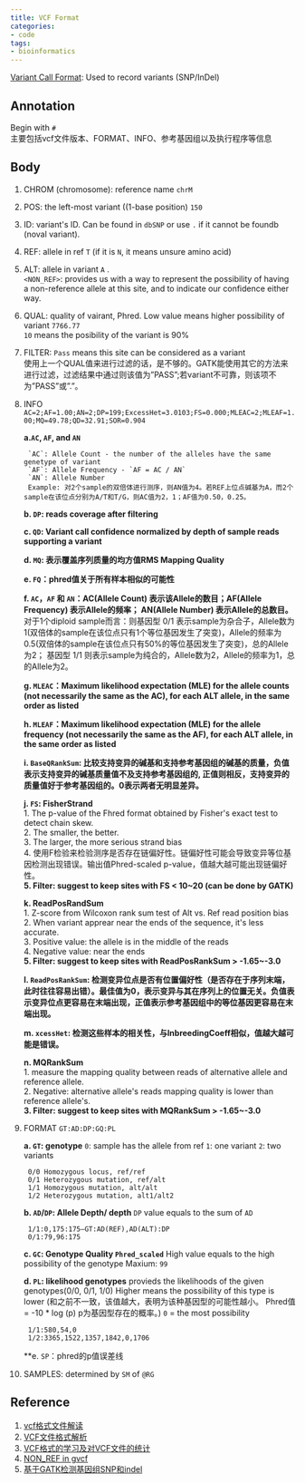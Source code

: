 ```yaml
---
title: VCF Format
categories: 
- code
tags: 
- bioinformatics
---
```


[Variant Call Format](http://gatkforums.broadinstitute.org/discussion/1268/how-should-i-interpret-vcf-files-produced-by-the-gatk): Used to record variants (SNP/InDel)

## Annotation
Begin with `#` <br>
主要包括vcf文件版本、FORMAT、INFO、参考基因组以及执行程序等信息


## Body
1. CHROM (chromosome): reference name `chrM`
2. POS: the left-most variant ((1-base position) `150`
3. ID: variant's ID. Can be found in `dbSNP` or use `.` if it cannot be foundb (noval variant).
4. REF: allele in ref `T` (if it is `N`, it means unsure amino acid)
5. ALT: allele in variant `A` .  <br>
`<NON_REF>`: provides us with a way to represent the possibility of having a non-reference allele at this site, and to indicate our confidence either way.

6. QUAL: quality of vairant, Phred. Low value means higher possibility of variant `7766.77` <br>
`10` means the posibility of the variant is 90%

7. FILTER: `Pass` means this site can be considered as a variant <br>
使用上一个QUAL值来进行过滤的话，是不够的。GATK能使用其它的方法来进行过滤，过滤结果中通过则该值为”PASS”;若variant不可靠，则该项不为”PASS”或”.”。

8. INFO `AC=2;AF=1.00;AN=2;DP=199;ExcessHet=3.0103;FS=0.000;MLEAC=2;MLEAF=1.00;MQ=49.78;QD=32.91;SOR=0.904`
   
   **a.`AC`, `AF`, and `AN`**
   
        `AC`: Allele Count - the number of the alleles have the same genetype of variant
        `AF`: Allele Frequency - `AF = AC / AN`
        `AN`: Allele Number
        Example: 对2个sample的双倍体进行测序，则AN值为4。若REF上位点碱基为A，而2个sample在该位点分别为A/T和T/G，则AC值为2，1；AF值为0.50，0.25。
        
    **b. `DP`: reads coverage after filtering**
    
    **c. `QD`: Variant call confidence normalized by depth of sample reads supporting a variant**
    
    **d. `MQ`: 表示覆盖序列质量的均方值RMS Mapping Quality**
    
    **e. `FQ`：phred值关于所有样本相似的可能性**
    
    **f. `AC`，`AF` 和 `AN`：AC(Allele Count) 表示该Allele的数目；AF(Allele Frequency) 表示Allele的频率； AN(Allele Number) 表示Allele的总数目。**<br>
     对于1个diploid sample而言：则基因型 0/1 表示sample为杂合子，Allele数为1(双倍体的sample在该位点只有1个等位基因发生了突变)，Allele的频率为0.5(双倍体的sample在该位点只有50%的等位基因发生了突变)，总的Allele为2； 基因型 1/1 则表示sample为纯合的，Allele数为2，Allele的频率为1，总的Allele为2。
     
     **g. `MLEAC`：Maximum likelihood expectation (MLE) for the allele counts (not necessarily the same as the AC), for each ALT allele, in the same order as listed**
     
     **h.  `MLEAF`：Maximum likelihood expectation (MLE) for the allele frequency (not necessarily the same as the AF), for each ALT allele, in the same order as listed**
     
     **i. `BaseQRankSum`: 比较支持变异的碱基和支持参考基因组的碱基的质量，负值表示支持变异的碱基质量值不及支持参考基因组的, 正值则相反，支持变异的质量值好于参考基因组的。0表示两者无明显差异。**
    
    **j. `FS`: FisherStrand**<br>
        1. The p-value of the Fhred format obtained by Fisher's exact test to detect chain skew.<br>
        2. The smaller, the better.<br>
        3. The larger, the more serious strand bias<br>
        4. 使用F检验来检验测序是否存在链偏好性。链偏好性可能会导致变异等位基因检测出现错误。输出值Phred-scaled p-value，值越大越可能出现链偏好性。<br>
        **5. Filter: suggest to keep sites with FS < 10~20 (can be done by GATK)**
        
    **k. ReadPosRandSum**<br>
        1. Z-score from Wilcoxon rank sum test of Alt vs. Ref read position bias<br>
        2. When variant apprear near the ends of the sequence, it's less accurate.<br>
        3. Positive value: the allele is in the middle of the reads<br>
        4. Negative value: near the ends<br>
        **5. Filter: suggest to keep sites with ReadPosRankSum > -1.65~-3.0**<br>
    
    **l. `ReadPosRankSum`: 检测变异位点是否有位置偏好性（是否存在于序列末端，此时往往容易出错）。最佳值为0，表示变异与其在序列上的位置无关。负值表示变异位点更容易在末端出现，正值表示参考基因组中的等位基因更容易在末端出现。**
    
    **m.  `xcessHet`: 检测这些样本的相关性，与InbreedingCoeff相似，值越大越可能是错误。**
        
    **n. MQRankSum**<br>
        1. measure the mapping quality between reads of alternative allele and reference allele.<br>
        2. Negative: alternative allele's reads mapping quality is lower than reference allele's.<br>
        **3. Filter: suggest to keep sites with MQRankSum > -1.65~-3.0**

9. FORMAT `GT:AD:DP:GQ:PL`

    **a. `GT`: genotype**
        `0`: sample has the allele from ref
        `1`: one variant
        `2`: two variants

        0/0 Homozygous locus, ref/ref
        0/1 Heterozygous mutation, ref/alt
        1/1 Homozygous mutation, alt/alt
        1/2 Heterozygous mutation, alt1/alt2
        
    **b. `AD`/`DP`: Allele Depth/ depth**
        `DP` value equals to the sum of `AD`
        
        1/1:0,175:175—GT:AD(REF),AD(ALT):DP
        0/1:79,96:175
        
    **c. `GC`: Genotype Quality `Phred_scaled`**
        High value equals to the high possibility of the genotype
        Maxium: `99`
        
    **d. `PL`: likelihood genotypes**
        provieds the likelihoods of the given genotypes(0/0, 0/1, 1/0)
        Higher means the possibility of this type is lower (和之前不一致，该值越大，表明为该种基因型的可能性越小。 Phred值 = -10 * log (p) p为基因型存在的概率。)
        `0` = the most possibility
        
        1/1:580,54,0
        1/2:3365,1522,1357,1842,0,1706
    **e. `SP`：phred的p值误差线
        
10. SAMPLES: determined by `SM` of `@RG` 

## Reference
1. [vcf格式文件解读](https://blog.csdn.net/genome_denovo/article/details/78697679)
2. [VCF文件格式解析](https://www.jianshu.com/p/13f162636164)
3. [VCF格式的学习及对VCF文件的统计](https://www.jianshu.com/p/38f734ae47f5)
4. [NON_REF in gvcf](https://gatkforums.broadinstitute.org/gatk/discussion/4216/non-ref-in-gvcf)
5. [基于GATK检测基因组SNP和indel](https://www.jianshu.com/p/38f734ae47f5)

